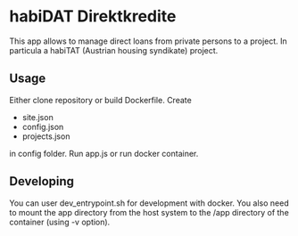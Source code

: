 # habiDAT Direktkredite

This app allows to manage direct loans from private persons to a project. In particula a habiTAT (Austrian housing syndikate) project. 

## Usage

Either clone repository or build Dockerfile. Create 

* site.json
* config.json
* projects.json

in config folder. Run app.js or run docker container. 

## Developing

You can user dev_entrypoint.sh for development with docker. You also need to mount the app directory from the host system to the /app directory of the container (using -v option).
